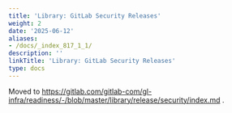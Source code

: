 ```yaml
---
title: 'Library: GitLab Security Releases'
weight: 2
date: '2025-06-12'
aliases:
- /docs/_index_817_1_1/
description: ''
linkTitle: 'Library: GitLab Security Releases'
type: docs
---
```


Moved to https://gitlab.com/gitlab-com/gl-infra/readiness/-/blob/master/library/release/security/index.md .
